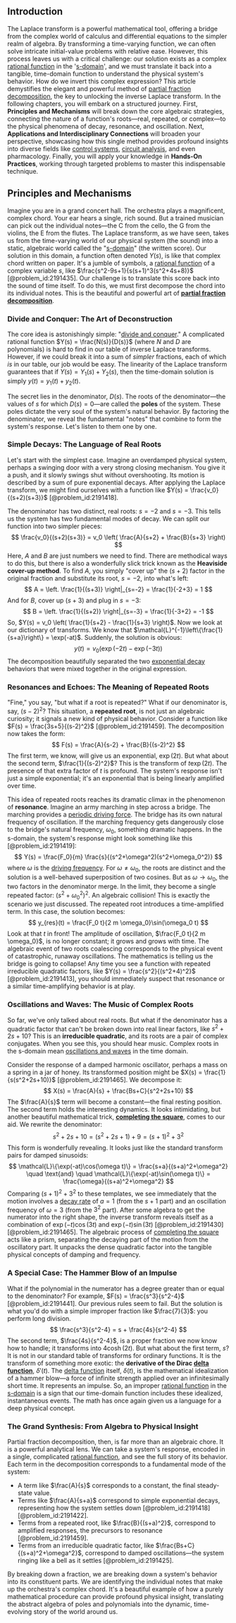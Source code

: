 ## Introduction
The Laplace transform is a powerful mathematical tool, offering a bridge from the complex world of calculus and differential equations to the simpler realm of algebra. By transforming a time-varying function, we can often solve intricate initial-value problems with relative ease. However, this process leaves us with a critical challenge: our solution exists as a complex [rational function](@article_id:270347) in the '[s-domain](@article_id:260110)', and we must translate it back into a tangible, time-domain function to understand the physical system's behavior. How do we invert this complex expression? This article demystifies the elegant and powerful method of [partial fraction decomposition](@article_id:158714), the key to unlocking the inverse Laplace transform. In the following chapters, you will embark on a structured journey. First, **Principles and Mechanisms** will break down the core algebraic strategies, connecting the nature of a function's roots—real, repeated, or complex—to the physical phenomena of decay, resonance, and oscillation. Next, **Applications and Interdisciplinary Connections** will broaden your perspective, showcasing how this single method provides profound insights into diverse fields like [control systems](@article_id:154797), [circuit analysis](@article_id:260622), and even pharmacology. Finally, you will apply your knowledge in **Hands-On Practices**, working through targeted problems to master this indispensable technique.

## Principles and Mechanisms

Imagine you are in a grand concert hall. The orchestra plays a magnificent, complex chord. Your ear hears a single, rich sound. But a trained musician can pick out the individual notes—the C from the cello, the G from the violins, the E from the flutes. The Laplace transform, as we have seen, takes us from the time-varying world of our physical system (the sound) into a static, algebraic world called the "[s-domain](@article_id:260110)" (the written score). Our solution in this domain, a function often denoted $Y(s)$, is like that complex chord written on paper. It's a jumble of symbols, a [rational function](@article_id:270347) of a complex variable $s$, like $\frac{s^2-9s+1}{s(s+1)^3(s^2+4s+8)}$ [@problem_id:2191435]. Our challenge is to translate this score back into the sound of time itself. To do this, we must first decompose the chord into its individual notes. This is the beautiful and powerful art of **[partial fraction decomposition](@article_id:158714)**.

### Divide and Conquer: The Art of Deconstruction

The core idea is astonishingly simple: "[divide and conquer](@article_id:139060)." A complicated rational function $Y(s) = \frac{N(s)}{D(s)}$ (where $N$ and $D$ are polynomials) is hard to find in our table of inverse Laplace transforms. However, if we could break it into a sum of *simpler* fractions, each of which *is* in our table, our job would be easy. The linearity of the Laplace transform guarantees that if $Y(s) = Y_1(s) + Y_2(s)$, then the time-domain solution is simply $y(t) = y_1(t) + y_2(t)$.

The secret lies in the denominator, $D(s)$. The roots of the denominator—the values of $s$ for which $D(s) = 0$—are called the **poles** of the system. These poles dictate the very soul of the system's natural behavior. By factoring the denominator, we reveal the fundamental "notes" that combine to form the system's response. Let's listen to them one by one.

### Simple Decays: The Language of Real Roots

Let's start with the simplest case. Imagine an overdamped physical system, perhaps a swinging door with a very strong closing mechanism. You give it a push, and it slowly swings shut without overshooting. Its motion is described by a sum of pure exponential decays. After applying the Laplace transform, we might find ourselves with a function like $Y(s) = \frac{v_0}{(s+2)(s+3)}$ [@problem_id:2191418].

The denominator has two distinct, real roots: $s=-2$ and $s=-3$. This tells us the system has two fundamental modes of decay. We can split our function into two simpler pieces:
$$ \frac{v_0}{(s+2)(s+3)} = v_0 \left( \frac{A}{s+2} + \frac{B}{s+3} \right) $$
Here, $A$ and $B$ are just numbers we need to find. There are methodical ways to do this, but there is also a wonderfully slick trick known as the **Heaviside cover-up method**. To find $A$, you simply "cover up" the $(s+2)$ factor in the original fraction and substitute its root, $s=-2$, into what's left:
$$ A = \left. \frac{1}{(s+3)} \right|_{s=-2} = \frac{1}{-2+3} = 1 $$
And for $B$, cover up $(s+3)$ and plug in $s=-3$:
$$ B = \left. \frac{1}{(s+2)} \right|_{s=-3} = \frac{1}{-3+2} = -1 $$
So, $Y(s) = v_0 \left( \frac{1}{s+2} - \frac{1}{s+3} \right)$. Now we look at our dictionary of transforms. We know that $\mathcal{L}^{-1}\left\{\frac{1}{s+a}\right\} = \exp(-at)$. Suddenly, the solution is obvious:
$$ y(t) = v_0 (\exp(-2t) - \exp(-3t)) $$
The decomposition beautifully separated the two [exponential decay](@article_id:136268) behaviors that were mixed together in the original expression.

### Resonances and Echoes: The Meaning of Repeated Roots

"Fine," you say, "but what if a root is repeated?" What if our denominator is, say, $(s-2)^2$? This situation, a **repeated root**, is not just an algebraic curiosity; it signals a new kind of physical behavior. Consider a function like $F(s) = \frac{3s+5}{(s-2)^2}$ [@problem_id:2191459]. The decomposition now takes the form:
$$ F(s) = \frac{A}{s-2} + \frac{B}{(s-2)^2} $$
The first term, we know, will give us an exponential, $\exp(2t)$. But what about the second term, $\frac{1}{(s-2)^2}$? This is the transform of $t\exp(2t)$. The presence of that extra factor of $t$ is profound. The system's response isn't just a simple exponential; it's an exponential that is being linearly amplified over time.

This idea of repeated roots reaches its dramatic climax in the phenomenon of **resonance**. Imagine an army marching in step across a bridge. The marching provides a [periodic driving force](@article_id:184112). The bridge has its own natural frequency of oscillation. If the marching frequency gets dangerously close to the bridge's natural frequency, $\omega_0$, something dramatic happens. In the s-domain, the system's response might look something like this [@problem_id:2191419]:
$$ Y(s) = \frac{F_0}{m} \frac{s}{(s^2+\omega^2)(s^2+\omega_0^2)} $$
where $\omega$ is the [driving frequency](@article_id:181105). For $\omega \neq \omega_0$, the roots are distinct and the solution is a well-behaved superposition of two cosines. But as $\omega \to \omega_0$, the two factors in the denominator merge. In the limit, they become a single repeated factor: $(s^2+\omega_0^2)^2$. An algebraic collision! This is exactly the scenario we just discussed. The repeated root introduces a time-amplified term. In this case, the solution becomes:
$$ y_{res}(t) = \frac{F_0 t}{2 m \omega_0}\sin(\omega_0 t) $$
Look at that $t$ in front! The amplitude of oscillation, $\frac{F_0 t}{2 m \omega_0}$, is no longer constant; it grows and grows with time. The algebraic event of two roots coalescing corresponds to the physical event of catastrophic, runaway oscillations. The mathematics is telling us the bridge is going to collapse! Any time you see a function with repeated irreducible quadratic factors, like $Y(s) = \frac{s^2}{(s^2+4)^2}$ [@problem_id:2191413], you should immediately suspect that resonance or a similar time-amplifying behavior is at play.

### Oscillations and Waves: The Music of Complex Roots

So far, we've only talked about real roots. But what if the denominator has a quadratic factor that can't be broken down into real linear factors, like $s^2+2s+10$? This is an **irreducible quadratic**, and its roots are a pair of complex conjugates. When you see this, you should hear music. Complex roots in the s-domain mean [oscillations and waves](@article_id:199096) in the time domain.

Consider the response of a damped harmonic oscillator, perhaps a mass on a spring in a jar of honey. Its transformed position might be $X(s) = \frac{1}{s(s^2+2s+10)}$ [@problem_id:2191465]. We decompose it:
$$ X(s) = \frac{A}{s} + \frac{Bs+C}{s^2+2s+10} $$
The $\frac{A}{s}$ term will become a constant—the final resting position. The second term holds the interesting dynamics. It looks intimidating, but another beautiful mathematical trick, **[completing the square](@article_id:264986)**, comes to our aid. We rewrite the denominator:
$$ s^2+2s+10 = (s^2 + 2s + 1) + 9 = (s+1)^2 + 3^2 $$
This form is wonderfully revealing. It looks just like the standard transform pairs for damped sinusoids:
$$ \mathcal{L}\{\exp(-at)\cos(\omega t)\} = \frac{s+a}{(s+a)^2+\omega^2} \quad \text{and} \quad \mathcal{L}\{\exp(-at)\sin(\omega t)\} = \frac{\omega}{(s+a)^2+\omega^2} $$
Comparing $(s+1)^2 + 3^2$ to these templates, we see immediately that the motion involves a [decay rate](@article_id:156036) of $a=1$ (from the $s+1$ part) and an oscillation frequency of $\omega=3$ (from the $3^2$ part). After some algebra to get the numerator into the right shape, the inverse transform reveals itself as a combination of $\exp(-t)\cos(3t)$ and $\exp(-t)\sin(3t)$ [@problem_id:2191430] [@problem_id:2191465]. The algebraic process of [completing the square](@article_id:264986) acts like a prism, separating the decaying part of the motion from the oscillatory part. It unpacks the dense quadratic factor into the tangible physical concepts of damping and frequency.

### A Special Case: The Hammer Blow of an Impulse

What if the polynomial in the numerator has a degree greater than or equal to the denominator? For example, $F(s) = \frac{s^3}{s^2-4}$ [@problem_id:2191441]. Our previous rules seem to fail. But the solution is what you'd do with a simple improper fraction like $\frac{7}{3}$: you perform long division.
$$ \frac{s^3}{s^2-4} = s + \frac{4s}{s^2-4} $$
The second term, $\frac{4s}{s^2-4}$, is a proper fraction we now know how to handle; it transforms into $4\cosh(2t)$. But what about the first term, $s$? It is not in our standard table of transforms for ordinary functions. It is the transform of something more exotic: the **derivative of the Dirac [delta function](@article_id:272935)**, $\delta'(t)$. The [delta function](@article_id:272935) itself, $\delta(t)$, is the mathematical idealization of a hammer blow—a force of infinite strength applied over an infinitesimally short time. It represents an impulse. So, an improper [rational function](@article_id:270347) in the [s-domain](@article_id:260110) is a sign that our time-domain function includes these idealized, instantaneous events. The math has once again given us a language for a deep physical concept.

### The Grand Synthesis: From Algebra to Physical Insight

Partial fraction decomposition, then, is far more than an algebraic chore. It is a powerful analytical lens. We can take a system's response, encoded in a single, complicated [rational function](@article_id:270347), and see the full story of its behavior. Each term in the decomposition corresponds to a fundamental mode of the system:
*   A term like $\frac{A}{s}$ corresponds to a constant, the final steady-state value.
*   Terms like $\frac{A}{s+a}$ correspond to simple exponential decays, representing how the system settles down [@problem_id:2191418] [@problem_id:2191422].
*   Terms from a repeated root, like $\frac{B}{(s+a)^2}$, correspond to amplified responses, the precursors to resonance [@problem_id:2191459].
*   Terms from an irreducible quadratic factor, like $\frac{Bs+C}{(s+a)^2+\omega^2}$, correspond to damped oscillations—the system ringing like a bell as it settles [@problem_id:2191425].

By breaking down a fraction, we are breaking down a system's behavior into its constituent parts. We are identifying the individual notes that make up the orchestra's complex chord. It's a beautiful example of how a purely mathematical procedure can provide profound physical insight, translating the abstract algebra of poles and polynomials into the dynamic, time-evolving story of the world around us.